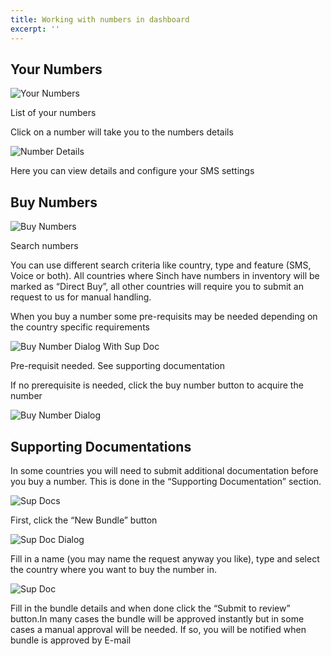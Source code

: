 ```yaml
---
title: Working with numbers in dashboard
excerpt: ''
---
```


## Your Numbers

![Your Numbers](images/your_numbers.png)

List of your numbers

Click on a number will take you to the numbers details

![Number Details](images/number_details.png)

Here you can view details and configure your SMS settings

## Buy Numbers

![Buy Numbers](images/buy_numbers.png)

Search numbers

You can use different search criteria like country, type and feature (SMS, Voice or both). All countries where Sinch have numbers in inventory will be marked as “Direct Buy”, all other countries will require you to submit an request to us for manual handling.

When you buy a number some pre-requisits may be needed depending on the country specific requirements

![Buy Number Dialog With Sup Doc](images/buy_number_dialog_with_sup_doc.png)

Pre-requisit needed. See supporting documentation

If no prerequisite is needed, click the buy number button to acquire the number

![Buy Number Dialog](images/buy_number_dialog.png)

## Supporting Documentations

In some countries you will need to submit additional documentation before you buy a number. This is done in the “Supporting Documentation” section.

![Sup Docs](images/sup_docs.png)

First, click the “New Bundle” button

![Sup Doc Dialog](images/sup_doc_dialog.png)

Fill in a name (you may name the request anyway you like), type and select the country where you want to buy the number in.

![Sup Doc](images/sup_doc_details.png)

Fill in the bundle details and when done click the “Submit to review” button.In many cases the bundle will be approved instantly but in some cases a manual approval will be needed. If so, you will be notified when bundle is approved by E-mail
